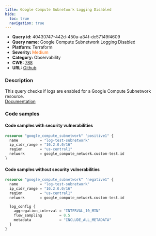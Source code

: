 ```yaml
---
title: Google Compute Subnetwork Logging Disabled
hide:
  toc: true
  navigation: true
---
```


<style>
  .highlight .hll {
    background-color: #ff171742;
  }
  .md-content {
    max-width: 1100px;
    margin: 0 auto;
  }
</style>

-   **Query id:** 40430747-442d-450a-a34f-dc57149f4609
-   **Query name:** Google Compute Subnetwork Logging Disabled
-   **Platform:** Terraform
-   **Severity:** <span style="color:#ff7213">Medium</span>
-   **Category:** Observability
-   **CWE:** <a href="https://cwe.mitre.org/data/definitions/788.html" onclick="newWindowOpenerSafe(event, 'https://cwe.mitre.org/data/definitions/788.html')">788</a>
-   **URL:** [Github](https://github.com/Checkmarx/kics/tree/master/assets/queries/terraform/gcp/google_compute_subnetwork_logging_disabled)

### Description
This query checks if logs are enabled for a Google Compute Subnetwork resource.<br>
[Documentation](https://registry.terraform.io/providers/hashicorp/google/latest/docs/resources/compute_subnetwork)

### Code samples
#### Code samples with security vulnerabilities
```tf title="Positive test num. 1 - tf file" hl_lines="1"
resource "google_compute_subnetwork" "positive1" {
  name          = "log-test-subnetwork"
  ip_cidr_range = "10.2.0.0/16"
  region        = "us-central1"
  network       = google_compute_network.custom-test.id
}
```


#### Code samples without security vulnerabilities
```tf title="Negative test num. 1 - tf file"
resource "google_compute_subnetwork" "negative1" {
  name          = "log-test-subnetwork"
  ip_cidr_range = "10.2.0.0/16"
  region        = "us-central1"
  network       = google_compute_network.custom-test.id

  log_config {
    aggregation_interval = "INTERVAL_10_MIN"
    flow_sampling        = 0.5
    metadata             = "INCLUDE_ALL_METADATA"
  }
}
```
